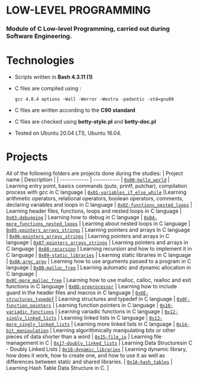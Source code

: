 # LOW-LEVEL PROGRAMMING
### Module of C Low-level Programming, carried out during Software Engineering.


# Technologies
* Scripts written in **Bash 4.3.11 (1)**
* C files are compiled using :

      gcc 4.8.4 options -Wall -Werror -Wextra -pedantic -std=gnu89
* C files are written according to the **C90 standard**
* C files are checked using **betty-style.pl** and **betty-doc.pl**
* Tested on Ubuntu 20.04 LTS, Ubuntu 16.04.

# Projects
All of the following folders are projects done during the studies:
| Project name | Description |
| ------------ | ----------- |
[`0x00-hello_world`](https://github.com/sedoobitto/software_engineering_tut/low_level_programming/tree/master/0x00-hello_world) | Learning entry point, basics commands (puts, printf, putchar), compilation process with gcc in C language |
[`0x01-variables_if_else_while`](https://github.com/sedoobitto/software_engineering_tut/low_level_programming/tree/master/0x01-variables_if_else_while) |Learning arithmetic operators, relational operators, boolean operators, comments, declaring variables and loops in C language  |
[`0x02-functions_nested_loops`](https://github.com/sedoobitto/software_engineering_tut/TUTZ/low_level_programming/tree/master/0x02-functions_nested_loops) | Learning header files, functions, loops and nested loops in C language |
[`0x03-debugging`](https://github.com/sedoobitto/software_engineering_tut/TUTZ/low_level_programming/tree/master/0x03-debugging) | Learning how to debug in C language |
[`0x04-more_functions_nested_loops`](https://github.com/sedoobitto/software_engineering_tut/TUTZ/low_level_programming/tree/master/0x04-more_functions_nested_loops) | Learning about nested loops in C language | 
[`0x05-pointers_arrays_strings`](https://github.com/sedoobitto/software_engineering_tut/TUTZ/low_level_programming/tree/master/0x05-pointers_arrays_strings) | Learning pointers and arrays in C language |
[`0x06-pointers_arrays_strings`](https://github.com/sedoobitto/software_engineering_tut/TUTZ/low_level_programming/tree/master/0x06-pointers_arrays_strings) | Learning pointers and arrays in C language |
[`0x07-pointers_arrays_strings`](https://github.com/sedoobitto/software_engineering_tut/TUTZ/low_level_programming/tree/master/0x07-pointers_arrays_strings) | Learning pointers and arrays in C language | 
[`0x08-recursion`](https://github.com/sedoobitto/software_engineering_tut/TUTZ/low_level_programming/tree/master/0x08-recursion) | Learning recursion and how to implement it in C language |
[`0x09-static_libraries`](https://github.com/sedoobitto/software_engineering_tut/TUTZ/low_level_programming/tree/master/0x09-static_libraries) | Learning static libraries in C language |
[`0x0A-argc_argv`](https://github.com/sedoobitto/software_engineering_tut/TUTZ/low_level_programming/tree/master/0x0A-argc_argv) | Learning how to use arguments passed to a program in C language |
 [`0x0B-malloc_free`](https://github.com/sedoobitto/software_engineering_tut/TUTZ/low_level_programming/tree/master/0x0B-malloc_free) | Learning automatic and dynamic allocation in C language |  
 [`0x0C-more_malloc_free`](https://github.com/isedoobitto/software_engineering_tut/TUTZ/low_level_programming/tree/master/0x0C-more_malloc_free) | Learning how to use malloc, calloc, realloc and exit functions in C language |
[`0x0D-preprocessor`](https://github.com/sedoobitto/software_engineering_tut/TUTZ/low_level_programming/tree/master/0x0D-preprocessor) | Learning how to include guard in the header files and macros in C language |
[`0x0E-structures_typedef`](https://github.com/sedoobitto/software_engineering_tut/TUTZ/low_level_programming/tree/master/0x0E-structures_typedef) | Learning structures and typedef in C language |
[`0x0F-function_pointers`](https://github.com/sedoobitto/software_engineering_tut/TUTZ/low_level_programming/tree/master/0x0F-function_pointers) | Learning function pointers in C language |
[`0x10-variadic_functions`](https://github.com/sedoobitto/software_engineering_tut/TUTZ/low_level_programming/tree/master/0x10-variadic_functions)  | Learning variadic functions in C language |
[`0x12-singly_linked_lists`](https://github.com/sedoobitto/software_engineering_tut/TUTZ/low_level_programming/tree/master/0x12-singly_linked_lists) | Learning linked lists in C language |
[`0x13-more_singly_linked_lists`](https://github.com/sedoobitto/software_engineering_tut/TUTZ/low_level_programming/tree/master/0x13-more_singly_linked_lists) | Learning more linked lists in C language |
[`0x14-bit_manipulation`](https://github.com/sedoobitto/software_engineering_tut/TUTZ/low_level_programming/tree/master/0x14-bit_manipulation) | Learning algorithmically manipulating bits or other pieces of data shorter than a word |
[`0x15-file_io`](https://github.com/sedoobitto/software_engineering_tut/TUTZ/low_level_programming/tree/master/0x15-file_io) | Learning file management in C |
[`0x17-doubly_linked_lists`](https://github.com/sedoobitto/software_engineering_tut/TUTZ/low_level_programming/tree/master/0x17-doubly_linked_lists) | Learning Data Structuresin C - Doubly Linked Lists |
[`0x18-dynamic_libraries`](https://github.com/sedoobitto/software_engineering_tut/TUTZ/low_level_programming/tree/master/0x18-dynamic_libraries) | Learning dynamic library, how does it work, how to create one, and how to use it as well as differences between static and shared libraries. |
[`0x1A-hash_tables`](https://github.com/iankisali/alx-low_level_programming/tree/master/0x1A-hash_tables) | Learning Hash Table Data Structure in C. |
